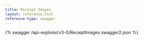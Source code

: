 ```yaml
---
title: Receipt Images
layout: reference.html
reference-type: swagger
---
```




{% swagger /api-explorer/v3-0/ReceiptImages.swagger2.json %}
